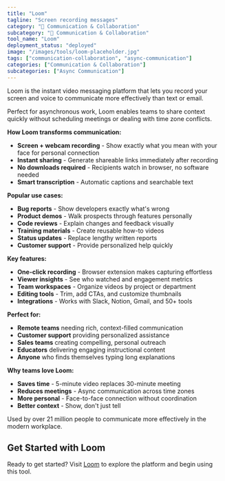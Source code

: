 ```yaml
---
title: "Loom"
tagline: "Screen recording messages"
category: "💬 Communication & Collaboration"
subcategory: "💬 Communication & Collaboration"
tool_name: "Loom"
deployment_status: "deployed"
image: "/images/tools/loom-placeholder.jpg"
tags: ["communication-collaboration", "async-communication"]
categories: ["Communication & Collaboration"]
subcategories: ["Async Communication"]
---
```

Loom is the instant video messaging platform that lets you record your screen and voice to communicate more effectively than text or email.

Perfect for asynchronous work, Loom enables teams to share context quickly without scheduling meetings or dealing with time zone conflicts.

**How Loom transforms communication:**
- **Screen + webcam recording** - Show exactly what you mean with your face for personal connection
- **Instant sharing** - Generate shareable links immediately after recording  
- **No downloads required** - Recipients watch in browser, no software needed
- **Smart transcription** - Automatic captions and searchable text

**Popular use cases:**
- **Bug reports** - Show developers exactly what's wrong
- **Product demos** - Walk prospects through features personally
- **Code reviews** - Explain changes and feedback visually
- **Training materials** - Create reusable how-to videos
- **Status updates** - Replace lengthy written reports
- **Customer support** - Provide personalized help quickly

**Key features:**
- **One-click recording** - Browser extension makes capturing effortless
- **Viewer insights** - See who watched and engagement metrics
- **Team workspaces** - Organize videos by project or department
- **Editing tools** - Trim, add CTAs, and customize thumbnails
- **Integrations** - Works with Slack, Notion, Gmail, and 50+ tools

**Perfect for:**
- **Remote teams** needing rich, context-filled communication
- **Customer support** providing personalized assistance
- **Sales teams** creating compelling, personal outreach
- **Educators** delivering engaging instructional content
- **Anyone** who finds themselves typing long explanations

**Why teams love Loom:**
- **Saves time** - 5-minute video replaces 30-minute meeting
- **Reduces meetings** - Async communication across time zones
- **More personal** - Face-to-face connection without coordination
- **Better context** - Show, don't just tell

Used by over 21 million people to communicate more effectively in the modern workplace.

## Get Started with Loom

Ready to get started? Visit [Loom](https://www.loom.com) to explore the platform and begin using this tool.